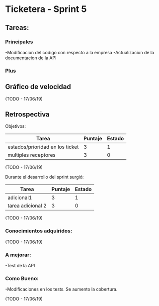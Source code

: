 # Ticketera - Sprint 5

## Tareas:


### Principales

-Modificacion del codigo con respecto a la empresa
-Actualizacion de la documentacion de la API


### Plus





## Gráfico de velocidad

(TODO - 17/06/19)

## Retrospectiva

Objetivos:

| Tarea                           | Puntaje | Estado |
| ------------------------------- |---------| ------ |
| estados/prioridad en los ticket |       3 |      1 |
| multiples receptores            |       3 |      0 |

(TODO - 17/06/19)


Durante el desarrollo del sprint surgió:

| Tarea                           | Puntaje | Estado |
| ------------------------------- |---------| ------ |
| adicional1                      |       3 |      1 |
| tarea adicional 2               |       3 |      0 |

(TODO - 17/06/19)


### Conocimientos adquiridos:

(TODO - 17/06/19)


### A mejorar:

-Test de la API

### Como Bueno:

-Modificaciones en los tests. Se aumento la cobertura.

(TODO - 17/06/19)

